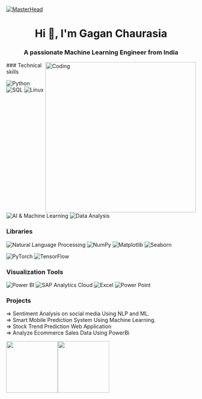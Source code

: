 [![MasterHead](https://firebasestorage.googleapis.com/v0/b/flexi-coding.appspot.com/o/dempgi7-520f8d5f-63d4-4453-8822-dbc149ae27f8.gif?alt=media&token=91c0c7b2-93c3-4029-b011-1a8703c5730d)](https://rishavchanda.io)
<h1 align="center">Hi 👋, I'm Gagan Chaurasia</h1>
<h3 align="center">A passionate Machine Learning Engineer from India</h3>
<img align="right" alt="Coding" width="400" src="https://cdn.dribbble.com/users/1162077/screenshots/3848914/programmer.gif">
### Technical skills

![Python](https://img.shields.io/badge/-Python-000?&logo=Python)
![SQL](https://img.shields.io/badge/-SQL-000?&logo=MySQL)
![Linux](https://img.shields.io/badge/-Linux-000?&logo=Linux)
![AI & Machine Learning](https://img.shields.io/badge/-AI%20%26%20Machine%20Learning-FF6F61?style=flat)
![Data Analysis](https://img.shields.io/badge/-Data%20Analysis-DA70D6?style=flat)

### Libraries
![Natural Language Processing](https://img.shields.io/badge/-Natural%20Language%20Processing-2CA5E0?style=flat&logo=natural-language-processing&logoColor=white)
![NumPy](https://img.shields.io/badge/-NumPy-013243?style=flat&logo=numpy)
![Matplotlib](https://img.shields.io/badge/-Matplotlib-purple&logo=matplotlib)
![Seaborn](https://img.shields.io/badge/-Seaborn-blue&logo=pydata%2F=seaborn)

![PyTorch](https://img.shields.io/badge/-PyTorch-000?&logo=PyTorch)
![TensorFlow](https://img.shields.io/badge/-TensorFlow-000?&logo=TensorFlow)

### Visualization Tools
![Power BI](https://img.shields.io/badge/-Power%20BI-F2C811?&logo=Power%20BI&logoColor=white)
![SAP Analytics Cloud](https://img.shields.io/badge/-SAP%20Analytics%20Cloud-0FAAFF?&logo=SAP&logoColor=white)
![Excel](https://img.shields.io/badge/Microsoft_Excel-217346?style=for-the-badge&logo=microsoft-excel&logoColor=white)
![Power Point](https://img.shields.io/badge/Microsoft_PowerPoint-B7472A?style=for-the-badge&logo=microsoft-powerpoint&logoColor=white)



### Projects

=> Sentiment Analysis on social media Using NLP and ML.  
=> Smart Mobile Prediction System Using Machine Learning.  
=> Stock Trend Prediction Web Application  
=> Analyze Ecommerce Sales Data Using PowerBi


<a href="https://www.Gaganchaurasia07.com/"><img height="137px" src="https://github-readme-stats.vercel.app/api?username=Gaganchaurasia07&hide_title=true&hide_border=true&show_icons=true&include_all_commits=true&count_private=true&line_height=21&text_color=000&icon_color=000&bg_color=0,ea6161,ffc64d,fffc4d,52fa5a&theme=graywhite" /><!-- wi*quL3fcV --><img height="137px" src="https://github-readme-stats.vercel.app/api/top-langs/?username=Gaganchaurasia07&hide=html&hide_title=true&hide_border=true&layout=compact&langs_count=6&exclude_repo=comp426,Redventures-Movie-Quotes&text_color=000&icon_color=fff&bg_color=0,52fa5a,4dfcff,c64dff&theme=graywhite" /></a>
